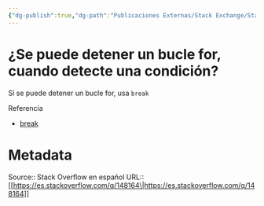 ```yaml
---
{"dg-publish":true,"dg-path":"Publicaciones Externas/Stack Exchange/Stack Overflow en español/es.stackoverflow.com-148164.md","permalink":"/publicaciones-externas/stack-exchange/stack-overflow-en-espanol/es-stackoverflow-com-148164/","title":"¿Se puede detener un bucle for, cuando detecte una condición?","hide":true,"noteIcon":"\"0\"","created":"2024-04-03T12:49:10.354-06:00","updated":"2024-04-05T16:43:53.315-06:00"}
---
```


# ¿Se puede detener un bucle for, cuando detecte una condición?

Sí se puede detener un bucle for, usa `break`

Referencia

- [break][1]


  [1]: https://developer.mozilla.org/es/docs/Web/JavaScript/Referencia/Sentencias/break

# Metadata
Source:: Stack Overflow en español
URL:: [[https://es.stackoverflow.com/q/148164\|https://es.stackoverflow.com/q/148164]]


